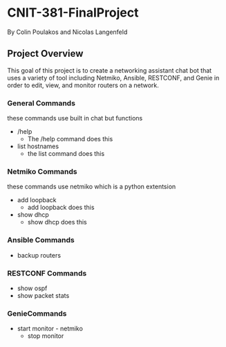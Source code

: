 # CNIT-381-FinalProject
By Colin Poulakos and Nicolas Langenfeld 

## Project Overview

This goal of this project is to create a networking assistant chat bot that uses a variety of tool including Netmiko, Ansible, RESTCONF, and Genie in order to edit, view, and monitor routers on a network. 


### General Commands
these commands use built in chat but functions
- /help
  - The /help command does this
- list hostnames
  - the list command does this

### Netmiko Commands
these commands use netmiko which is a python extentsion
- add loopback
  - add loopback does this
- show dhcp
  - show dhcp does this

### Ansible Commands
- backup routers

### RESTCONF Commands
- show ospf
- show packet stats

### GenieCommands
- start monitor - netmiko
  - stop monitor

